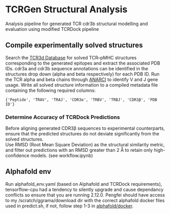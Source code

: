 # TCRGen Structural Analysis
Analysis pipeline for generated TCR cdr3b structural modelling and evaluation using modified TCRDock pipeline

## Compile experimentally solved structures
Search the [TCR3d Database](https://tcr3d.ibbr.umd.edu/mhc1_chains) for solved TCR–pMHC structures corresponding to the generated epitopes and extract the associated PDB IDs. cdr3a and cdr3b sequence annotations can be identified in the structures drop down (alpha and beta respectively) for each PDB ID.
Run the TCR alpha and beta chains through [ANARCI](https://opig.stats.ox.ac.uk/webapps/sabdab-sabpred/sabpred/anarci/) to identify V and J gene usage.
Write all solved structure information to a compiled metadata file containing the following required columns:

`{'Peptide', 'TRAV', 'TRAJ', 'CDR3α', 'TRBV', 'TRBJ', 'CDR3β', 'PDB ID'}`

### Determine Accuracy of TCRDock Predictions

Before aligning generated CDR3β sequences to experimental counterparts, ensure that the predicted structures do not deviate significantly from the solved structures.  
Use RMSD (Root Mean Square Deviation) as the structural similarity metric, and filter out predictions with an RMSD greater than 2 Å to retain only high-confidence models. (see workflow.ipynb)

## Alphafold env
Run alphafold_env.yaml (based on Alphafold and TCRDock requirements), tensorflow-cpu had a tendency to silently upgrade and cause dependancy conflicts so ensure that you are running 2.12.0. 
Pengfei should have access to my /scratch/ggrama/download dir with the correct alphafold docker files used in predict.sh, if not, follow step 1-3 in [alphafold/docker](https://github.com/google-deepmind/alphafold/blob/main/README.md). 
